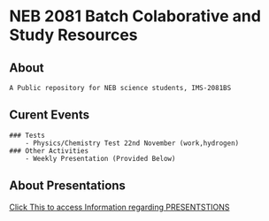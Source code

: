 # NEB 2081 Batch Colaborative and Study Resources

## About 
    A Public repository for NEB science students, IMS-2081BS

## Curent Events
    ### Tests
        - Physics/Chemistry Test 22nd November (work,hydrogen)
    ### Other Activities
        - Weekly Presentation (Provided Below)

## About Presentations 
   [Click This to access Information regarding PRESENTSTIONS](presentation-topics.md)


